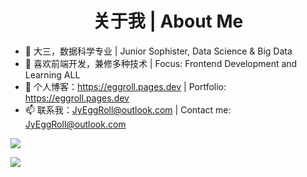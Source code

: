 <h1 align="center">关于我 | About Me</h1>

- 👋 大三，数据科学专业 | Junior Sophister, Data Science & Big Data
- 🌱 喜欢前端开发，兼修多种技术 | Focus: Frontend Development and Learning ALL
- 🔗 个人博客：<https://eggroll.pages.dev> | Portfolio: <https://eggroll.pages.dev>
- 📫 联系我：<JyEggRoll@outlook.com> | Contact me: <JyEggRoll@outlook.com>

![](https://github-readme-stats.vercel.app/api?username=jy-eggroll&show_icons=true)

[![](https://github-readme-stats.vercel.app/api/top-langs/?username=jy-eggroll&hide=html,css)](https://github.com/anuraghazra/github-readme-stats)
